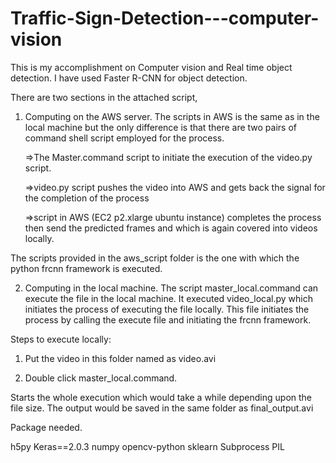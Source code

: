 # Traffic-Sign-Detection---computer-vision
This is my accomplishment on Computer vision and Real time object detection. I have used Faster R-CNN for object detection. 

There are two sections in the attached script,

1) Computing on the AWS server.
	The scripts in AWS is the same as in the local machine but the only difference is that there are two pairs of command shell script employed for the process.

	=>The Master.command script to initiate the execution of the video.py script. 
	
	=>video.py script pushes the video into AWS and gets back the signal for the completion of the process
	
	=>script in AWS (EC2 p2.xlarge ubuntu instance) completes the process then send the predicted frames and which is again covered into videos locally.

The scripts provided in the aws_script folder is the one with which the python frcnn framework is executed. 

2) Computing in the local machine.
	The script master_local.command can execute the file in the local machine. It executed video_local.py which initiates the process of executing the file locally. This file initiates the process by calling the execute file and initiating the frcnn framework. 

Steps to execute locally:

1) Put the video in this folder named as video.avi 

2) Double click master_local.command. 

Starts the whole execution which would take a while depending upon the file size. The output would be saved in the same folder as final_output.avi


Package needed.

h5py
Keras==2.0.3
numpy
opencv-python
sklearn
Subprocess
PIL
